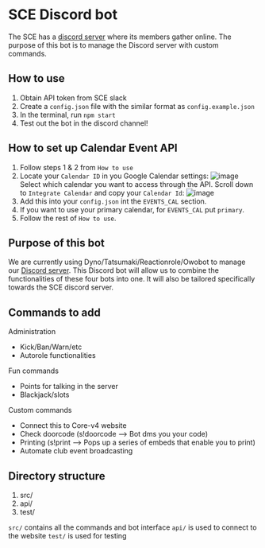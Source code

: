 # SCE Discord bot

The SCE has a [discord server](https://discord.gg/e2Dsgd9) where
its members gather online. The purpose of this bot is to manage 
the Discord server with custom commands.

## How to use
1. Obtain API token from SCE slack
1. Create a `config.json` file with the similar format as `config.example.json`
1. In the terminal, run `npm start`
1. Test out the bot in the discord channel!

## How to set up Calendar Event API
1. Follow steps 1 & 2 from `How to use`
1. Locate your `Calendar ID` in you Google Calendar settings:
![image](https://user-images.githubusercontent.com/47675634/87125869-0ec97280-c240-11ea-815b-ed13596cef6b.PNG)
Select which calendar you want to access through the API.
Scroll down to `Integrate Calendar` and copy your `Calendar Id`:
![image](https://user-images.githubusercontent.com/47675634/87126195-a3cc6b80-c240-11ea-96a3-24c5b91ad256.PNG)
1. Add this into your `config.json` int the `EVENTS_CAL` section.
1. If you want to use your primary calendar, for `EVENTS_CAL` put `primary`.
1. Follow the rest of `How to use`.



## Purpose of this bot

We are currently using Dyno/Tatsumaki/Reactionrole/Owobot to manage
our [Discord server](https://discord.gg/e2Dsgd9). This Discord bot
will allow us to combine the functionalities of these four bots
into one. It will also be tailored specifically towards the SCE discord
server.

## Commands to add

Administration
- Kick/Ban/Warn/etc
- Autorole functionalities

Fun commands
- Points for talking in the server
- Blackjack/slots

Custom commands
- Connect this to Core-v4 website
- Check doorcode (s!doorcode --> Bot dms you your code)
- Printing (s!print --> Pops up a series of embeds that enable you to 
print)
- Automate club event broadcasting

## Directory structure
1. src/
1. api/
1. test/

`src/` contains all the commands and bot interface
`api/` is used to connect to the website
`test/` is used for testing
